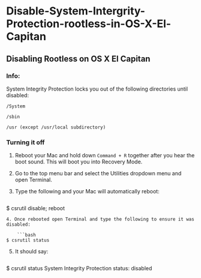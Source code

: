 # Disable-System-Intergrity-Protection-rootless-in-OS-X-El-Capitan

## Disabling Rootless on OS X El Capitan

### Info:

System Integrity Protection locks you out of the following directories until disabled:

<code>/System</code>

<code>/sbin</code>

<code>/usr (except /usr/local subdirectory)</code>

### Turning it off
1. Reboot your Mac and hold down <code>Command + R</code> together after you hear the boot sound. This will boot you into Recovery Mode.
2. Go to the top menu bar and select the Utilities dropdown menu and open Terminal.
3. Type the following and your Mac will automatically reboot:

    ```bash
$ csrutil disable; reboot
```
4. Once rebooted open Terminal and type the following to ensure it was disabled:

    ```bash
$ csrutil status
```

5. It should say:

    ```bash
$ csrutil status
System Integrity Protection status: disabled
```
